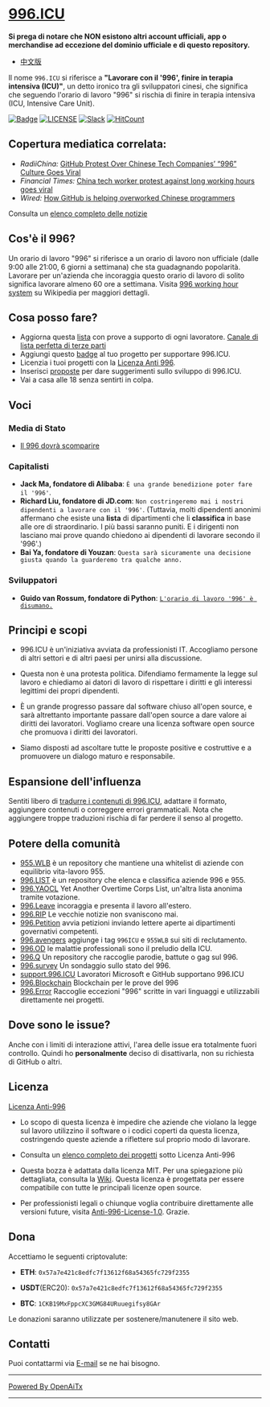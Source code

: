 [996.ICU](https://996.icu/#/en_US)
=======
**Si prega di notare che NON esistono altri account ufficiali, app o merchandise ad eccezione del dominio ufficiale e di questo repository.**

* [中文版](./README_CN.md)

Il nome `996.ICU` si riferisce a **"Lavorare con il '996', finire in terapia intensiva (ICU)"**, un detto ironico tra gli sviluppatori cinesi, che significa che seguendo l'orario di lavoro "996" si rischia di finire in terapia intensiva (ICU, Intensive Care Unit).

[![Badge](https://img.shields.io/badge/link-996.icu-%23FF4D5B.svg?style=flat-square)](https://996.icu/#/en_US)
[![LICENSE](https://img.shields.io/badge/license-Anti%20996-blue.svg?style=flat-square)](https://github.com/996icu/996.ICU/blob/master/LICENSE)
[![Slack](https://img.shields.io/badge/slack-996icu-green.svg?style=flat-square)](https://join.slack.com/t/996icu/shared_invite/enQtNjI0MjEzMTUxNDI0LTkyMGViNmJiZjYwOWVlNzQ3NmQ4NTQyMDRiZTNmOWFkMzYxZWNmZGI0NDA4MWIwOGVhOThhMzc3NGQyMDBhZDc)
[![HitCount](http://hits.dwyl.com/996icu/996ICU.svg)](http://hits.dwyl.com/996icu/996ICU)


Copertura mediatica correlata:
---
* *RadiiChina:* [GitHub Protest Over Chinese Tech Companies’ “996” Culture Goes Viral](https://radiichina.com/github-protest-chinese-tech-996/)
* *Financial Times:*  [China tech worker protest against long working hours goes viral](https://www.ft.com/content/72754638-55d1-11e9-91f9-b6515a54c5b1)
* *Wired:* [How GitHub is helping overworked Chinese programmers](https://www.wired.com/story/how-github-helping-overworked-chinese-programmers/)

Consulta un [elenco completo delle notizie](externals/news_EN.md)



Cos'è il 996?
---

Un orario di lavoro "996" si riferisce a un orario di lavoro non ufficiale (dalle 9:00 alle 21:00, 6 giorni a settimana) che sta guadagnando popolarità. Lavorare per un'azienda che incoraggia questo orario di lavoro di solito significa lavorare almeno 60 ore a settimana.
Visita [996 working hour system](https://en.wikipedia.org/wiki/996_working_hour_system) su Wikipedia per maggiori dettagli.


Cosa posso fare?
---

- Aggiorna questa [lista](blacklist/README.md) con prove a supporto di ogni lavoratore.  [Canale di lista perfetta di terze parti](https://www.996action.com/index.php/889799)
- Aggiungi questo [badge](externals/instruction.md) al tuo progetto per supportare 996.ICU.  
- Licenzia i tuoi progetti con la [Licenza Anti 996](LICENSE).  
- Inserisci [proposte](proposal/README.md) per dare suggerimenti sullo sviluppo di 996.ICU.
- Vai a casa alle 18 senza sentirti in colpa.


Voci
---

### Media di Stato
- [Il 996 dovrà scomparire](http://www.xinhuanet.com/politics/2019-04/15/c_1124370790.htm)


### Capitalisti
- **Jack Ma, fondatore di Alibaba**: `È una grande benedizione poter fare il '996'`.
- **Richard Liu, fondatore di JD.com**: `Non costringeremo mai i nostri dipendenti a lavorare con il '996'`.
(Tuttavia, molti dipendenti anonimi affermano che esiste una **lista** di dipartimenti che li **classifica** in base alle ore di straordinario. I più bassi saranno puniti. E i dirigenti non lasciano mai prove quando chiedono ai dipendenti di lavorare secondo il '996'.)
- **Bai Ya, fondatore di Youzan**: `Questa sarà sicuramente una decisione giusta quando la guarderemo tra qualche anno.`

### Sviluppatori
- **Guido van Rossum, fondatore di Python**: [`L'orario di lavoro '996' è disumano.`](https://twitter.com/gvanrossum/status/1111628076801236993)


Principi e scopi
---

* 996.ICU è un'iniziativa avviata da professionisti IT. Accogliamo persone di altri settori e di altri paesi per unirsi alla discussione.

* Questa non è una protesta politica. Difendiamo fermamente la legge sul lavoro e chiediamo ai datori di lavoro di rispettare i diritti e gli interessi legittimi dei propri dipendenti.

* È un grande progresso passare dal software chiuso all'open source, e sarà altrettanto importante passare dall'open source a dare valore ai diritti dei lavoratori. Vogliamo creare una licenza software open source che promuova i diritti dei lavoratori.

* Siamo disposti ad ascoltare tutte le proposte positive e costruttive e a promuovere un dialogo maturo e responsabile.


Espansione dell'influenza
---

Sentiti libero di [tradurre i contenuti di 996.ICU](i18n/README.md), adattare il formato, aggiungere contenuti o correggere errori grammaticali. Nota che aggiungere troppe traduzioni rischia di far perdere il senso al progetto.

Potere della comunità
---

 - [955.WLB](https://github.com/formulahendry/955.WLB) è un repository che mantiene una whitelist di aziende con equilibrio vita-lavoro 955.
 - [996.LIST](https://github.com/fengT-T/996_list) è un repository che elenca e classifica aziende 996 e 955.
 - [996.YAOCL](https://github.com/boycott996/yaocl) Yet Another Overtime Corps List, un'altra lista anonima tramite votazione.
 - [996.Leave](https://github.com/623637646/996.Leave) incoraggia e presenta il lavoro all'estero.
 - [996.RIP](https://web.archive.org/web/20190422174052/https://996.rip/) Le vecchie notizie non svaniscono mai.
 - [996.Petition](https://github.com/xokctah/996.petition) avvia petizioni inviando lettere aperte ai dipartimenti governativi competenti.
 - [996.avengers](https://github.com/996-icu-avengers/Natasha) aggiunge i tag `996ICU` e `955WLB` sui siti di reclutamento.
 - [996.OD](https://github.com/zheolong/996.OD.git) le malattie professionali sono il preludio della ICU.
 - [996.Q](https://github.com/alexddhuang/996.Q) Un repository che raccoglie parodie, battute o gag sul 996.
 - [996.survey](https://github.com/0594mazhiyuan/996.survey) Un sondaggio sullo stato del 996.
 - [support.996.ICU](https://github.com/msworkers/support.996.ICU) Lavoratori Microsoft e GitHub supportano 996.ICU
 - [996.Blockchain](https://github.com/996BC/996.Blockchain) Blockchain per le prove del 996
 - [996.Error](https://github.com/MagicLu550/996Error) Raccoglie eccezioni "996" scritte in vari linguaggi e utilizzabili direttamente nei progetti.

Dove sono le issue?
---

Anche con i limiti di interazione attivi, l'area delle issue era totalmente fuori controllo.
Quindi ho **personalmente** deciso di disattivarla, non su richiesta di GitHub o altri.


Licenza
---

[Licenza Anti-996](LICENSE)

 - Lo scopo di questa licenza è impedire che aziende che violano la legge sul lavoro utilizzino il software o i codici coperti da questa licenza, costringendo queste aziende a riflettere sul proprio modo di lavorare.
 - Consulta un [elenco completo dei progetti](awesomelist/README.md) sotto Licenza Anti-996

 - Questa bozza è adattata dalla licenza MIT. Per una spiegazione più dettagliata, consulta la [Wiki](https://github.com/kattgu7/996-License-Draft/wiki). Questa licenza è progettata per essere compatibile con tutte le principali licenze open source.  
 - Per professionisti legali o chiunque voglia contribuire direttamente alle versioni future, visita [Anti-996-License-1.0](https://github.com/kattgu7/996-License-Draft). Grazie.

Dona
---
Accettiamo le seguenti criptovalute:

- **ETH**: `0x57a7e421c8edfc7f13612f68a54365fc729f2355`

- **USDT**(ERC20): `0x57a7e421c8edfc7f13612f68a54365fc729f2355`

- **BTC**: `1CKB19MxFppcXC3GMG84URuuegifsy8GAr`

Le donazioni saranno utilizzate per sostenere/manutenere il sito web.

Contatti
---

Puoi contattarmi via [E-mail](mailto:996icu.repo@gmail.com) se ne hai bisogno.

---

[Powered By OpenAiTx](https://github.com/OpenAiTx/OpenAiTx)

---